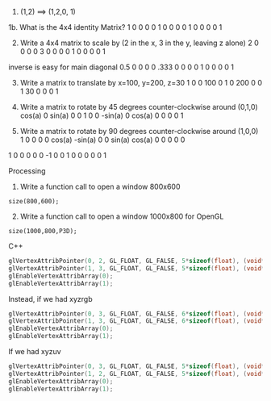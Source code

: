 1. (1,2) ==> (1,2,0, 1)

1b. What is the 4x4 identity Matrix?
1   0   0   0
0   1   0   0
0   0   1   0
0   0   0   1


2. Write a 4x4 matrix to scale by (2 in the x, 3 in the y, leaving z alone)
2   0   0   0
0   3   0   0
0   0   1   0
0   0   0   1

inverse is easy for main diagonal
0.5   0   0   0
0   .333   0   0
0   0   1   0
0   0   0   1


3. Write a matrix to translate by x=100, y=200, z=30
1   0   0   100
0   1   0   200
0   0   1   30
0   0   0   1

4. Write a matrix to rotate by 45 degrees counter-clockwise around (0,1,0)
cos(a)  0   sin(a)     0
0       1   0           0
-sin(a)  0   cos(a)      0
0       0   0           1

5. Write a matrix to rotate by 90 degrees counter-clockwise around (1,0,0)
1        0        0           0
0       cos(a)    -sin(a)     0
0       sin(a)    cos(a)      0
0        0        0           0

1   0   0   0
0   0   -1  0
0   1   0   0
0   0   0   1





Processing
1. Write a function call to open a window 800x600
```processing
size(800,600);
```   

2. Write a function call to open a window 1000x800 for OpenGL
```processing
size(1000,800,P3D);
```   


C++
```cpp
glVertexAttribPointer(0, 2, GL_FLOAT, GL_FALSE, 5*sizeof(float), (void*)nullptr);
glVertexAttribPointer(1, 3, GL_FLOAT, GL_FALSE, 5*sizeof(float), (void*)(2*sizeof(float)));
glEnableVertexAttribArray(0);
glEnableVertexAttribArray(1);
```

Instead, if we had xyzrgb
```cpp
glVertexAttribPointer(0, 3, GL_FLOAT, GL_FALSE, 6*sizeof(float), (void*)nullptr);
glVertexAttribPointer(1, 3, GL_FLOAT, GL_FALSE, 6*sizeof(float), (void*)(3*sizeof(float)));
glEnableVertexAttribArray(0);
glEnableVertexAttribArray(1);
```

If we had xyzuv
```cpp
glVertexAttribPointer(0, 3, GL_FLOAT, GL_FALSE, 5*sizeof(float), (void*)0);
glVertexAttribPointer(1, 2, GL_FLOAT, GL_FALSE, 5*sizeof(float), (void*)(3*sizeof(float)));
glEnableVertexAttribArray(0);
glEnableVertexAttribArray(1);
```